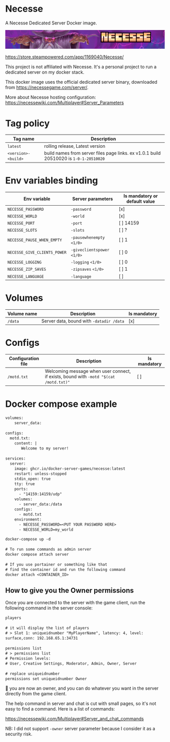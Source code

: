 # Necesse

A Necesse Dedicated Server Docker image.

[![Necesse](media/necesse_banner.png)](https://necessegame.com/)

https://store.steampowered.com/app/1169040/Necesse/

This project is not affiliated with Necesse.
It's a personal project to run a dedicated server on my docker stack.

This docker image uses the official dedicated server binary, downloaded from https://necessegame.com/server/.

More about Necesse hosting configuration: https://necessewiki.com/Multiplayer#Server_Parameters

# Tag policy

| Tag name            | Description                                                                            |
|---------------------|----------------------------------------------------------------------------------------|
| `latest`            | rolling release, Latest version                                                        |
| `<version>-<build>` | build names from server files page links. ex v1.0.1 build 20510020 is `1-0-1-20510020` |

# Env variables binding

| Env variable                 | Server parameters                    | Is mandatory or default value |
|------------------------------|--------------------------------------|-------------------------------|
| `NECESSE_PASSWORD`           | `-password`                          | [x]                           |
| `NECESSE_WORLD`              | `-world`                             | [x]                           |
| `NECESSE_PORT`               | `-port`                              | [ ] 14159                     |
| `NECESSE_SLOTS`              | `-slots`                             | [ ] ?                         |
| `NECESSE_PAUSE_WHEN_EMPTY`   | `-pausewhenempty` `<1/0>`            | [ ] 1                         |
| `NECESSE_GIVE_CLIENTS_POWER` | `-giveclientspower` `<1/0>`          | [ ] 0                         |
| `NECESSE_LOGGING`            | `-logging` `<1/0>`                   | [ ] 0                         |
| `NECESSE_ZIP_SAVES`          | `-zipsaves` `<1/0>`                  | [ ] 1                         |
| `NECESSE_LANGUAGE`           | `-language`                          | [ ]                           |

# Volumes

| Volume name | Description                              | Is mandatory |
|-------------|------------------------------------------|--------------|
| `/data`     | Server data, bound with `-datadir /data` | [x]          |

# Configs

| Configuration file | Description                                                                           | Is mandatory |
|--------------------|---------------------------------------------------------------------------------------|--------------|
| `/motd.txt`        | Welcoming message when user connect, if exists, bound with `-motd "$(cat /motd.txt)"` | [ ]          |

# Docker compose example

```compose
volumes:
    server_data:

configs:
  motd.txt:
    content: |
       Welcome to my server!

services:
  server:
    image: ghcr.io/docker-server-games/necesse:latest
    restart: unless-stopped
    stdin_open: true
    tty: true
    ports:
      - "14159:14159/udp"
    volumes:
      - server_data:/data
    configs:
      - motd.txt
    environment:
      - NECESSE_PASSWORD=<PUT YOUR PASSWORD HERE>
      - NECESSE_WORLD=my_world
```

```console
docker-compose up -d

# To run some commands as admin server
docker compose attach server

# If you use portainer or something like that
# find the container id and run the following command
docker attach <CONTAINER_ID>
```

## How to give you the Owner permissions

Once you are connected to the server with the game client, run the following command in the server console:

```console
players

# it will display the list of players
# > Slot 1: uniqueidnumber "MyPlayerName", latency: 4, level: surface,conn: 192.168.65.1:34731

permissions list
# > permissions list
# Permission levels:
# User, Creative Settings, Moderator, Admin, Owner, Server

# replace uniqueidnumber
permissions set uniqueidnumber Owner
```

🎉 you are now an owner, and you can do whatever you want in the server directly from the game client.

The help command in server and chat is cut with small pages, so it's not easy to find a command.
Here is a list of commands:

https://necessewiki.com/Multiplayer#Server_and_chat_commands

NB: I did not support `-owner` server parameter because I consider it as a security risk.
